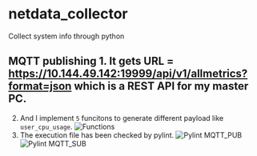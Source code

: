 # netdata_collector
Collect system info through python
## MQTT publishing 1. It gets URL = https://10.144.49.142:19999/api/v1/allmetrics?format=json which is a REST API for my master PC.
2. And I implement `5` funcitons to generate different payload like `user_cpu_usage`.
![Functions](https://github.com/P86071244/netdata_collector/blob/master/Functions.png)
3. The execution file has been checked by pylint.
![Pylint MQTT_PUB](https://github.com/P86071244/netdata_collector/blob/master/MQTT_PUB.png)
![Pylint MQTT_SUB](https://github.com/P86071244/netdata_collector/blob/master/MQTT_SUB.png)

